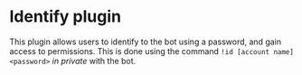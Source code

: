 Identify plugin
===============

This plugin allows users to identify to the bot using a password, and gain access to permissions.
This is done using the command `!id [account name] <password>` *in private* with the bot.
